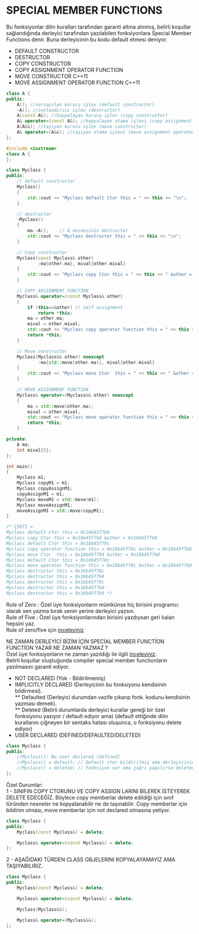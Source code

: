 # SPECIAL MEMBER FUNCTIONS
Bu fonksiyonlar dilin kuralları tarafından garanti altına alınmış, belirli koşullar sağlandığında derleyici tarafından yazılabilen fonksiyonlara
Special Member Functions denir. Buna derleyicinin bu kodu default etmesi deniyor.   
* DEFAULT CONSTRUCTOR   
* DESTRUCTOR   
* COPY CONSTRUCTOR 
* COPY ASSIGNMENT OPERATOR FUNCTION  
* MOVE CONSTRUCTOR C++11
* MOVE ASSIGNMENT OPERATOR FUNCTION C++11 
```cpp
class A {
public:
    A(); //varsayılan kurucu işlev (default constructor)
    ~A(); //sonlandırıcı işlev (destructor)
    A(const A&); //kopyalayan kurucu işlev (copy constructor)
    A& operator=(const A&); //kopyalayan atama işlevi (copy assignment operator function)
    A(A&&); //taşıyan kurucu işlev (move constructor)
    A& operator=(A&&); //taşıyan atama işlevi (move assignment operator function)
};
```
```cpp
#include <iostream>
class A {
};

class Myclass {
public:
    // default constructor
    Myclass()
    {
        std::cout << "Myclass default Ctor this = " << this << "\n";
    }

    // destructor
    ~Myclass()
    {
        ma.~A();	// A nesnesinin destructor
        std::cout << "Myclass destructor this = " << this << "\n";
    }

    // Copy constructor
    Myclass(const Myclass& other)
            :ma{other.ma}, mival{other.mival}
    {
        std::cout << "Myclass copy Ctor this = " << this << " &other = " << &other << "\n";
    }

    // COPY ASSIGNMENT FUNCTION
    Myclass& operator=(const Myclass& other)
    {
        if (this==&other) // self assignment
            return *this;
        ma = other.ma;
        mival = other.mival;
        std::cout << "Myclass copy operator function this = " << this << " &other = " << &other << "\n";
        return *this;
    }

    // Move constructor
    Myclass(Myclass&& other) noexcept
            :ma{std::move(other.ma)}, mival{other.mival}
    {
        std::cout << "Myclass move Ctor  this = " << this << " &other = " << &other << "\n";
    }

    // MOVE ASSIGNMENT FUNCTION
    Myclass& operator=(Myclass&& other) noexcept
    {
        ma = std::move(other.ma);
        mival = other.mival;
        std::cout << "Myclass move operator function this = " << this << " &other = " << &other << "\n";
        return *this;
    }

private:
    A ma;
    int mival{5};
};

int main()
{
    Myclass m1;
    Myclass copyM1 = m1;
    Myclass copyAssignM1;
    copyAssignM1 = m1;
    Myclass moveM1 = std::move(m1);
    Myclass moveAssignM1;
    moveAssignM1 = std::move(copyM1);
}

/* ÇIKTI =
Myclass default Ctor this = 0x16b45f7b8
Myclass copy Ctor this = 0x16b45f7b0 &other = 0x16b45f7b8
Myclass default Ctor this = 0x16b45f79c
Myclass copy operator function this = 0x16b45f79c &other = 0x16b45f7b8
Myclass move Ctor  this = 0x16b45f794 &other = 0x16b45f7b8
Myclass default Ctor this = 0x16b45f78c
Myclass move operator function this = 0x16b45f78c &other = 0x16b45f7b0
Myclass destructor this = 0x16b45f78c
Myclass destructor this = 0x16b45f794
Myclass destructor this = 0x16b45f79c
Myclass destructor this = 0x16b45f7b0
Myclass destructor this = 0x16b45f7b8 */
```

Rule of Zero : Özel üye fonksiyonların mümkünse hiç birisini programcı olarak sen yazma bırak senin yerine derleyici yazsın.  
Rule of Five : Özel üye fonksiyonlarından birisini yazdıysan geri kalan hepsini yaz.  
Rule of zero/five için [inceleyiniz](https://www.modernescpp.com/index.php/rule-of-zero-or-six) 

NE ZAMAN DERLEYİCİ BİZİM İÇİN SPECİAL MEMBER FUNCTİON FUNCTİON YAZAR NE ZAMAN YAZMAZ ?  
Özel üye fonksiyonların ne zaman yazıldığı ile ilgili [inceleyiniz](http://plepa.com/2017/03/15/siniflarin-ozel-islevlerinin-derleyici-tarafindan-yazilmasi/).  
Belirli koşullar oluştuğunda compiler special member functionların yazılmasını garanti ediyor.  
* NOT DECLARED (Yok - Bildirilmemiş)  
* IMPLICITLY DECLARED (Derleyicinin bu fonksiyonu kendisinin bildirmesi).  
** Defaulted (Derleyici durumdan vazife çıkarıp fonk. kodunu kendisinin yazması demek).   
** Deleted (Belirli durumlarda derleyici kurallar gereği bir özel fonksiyonu yazıyor / default ediyor ama)
		  (default ettiğinde dilin kurallarını çiğneyen bir sentaks hatası oluşunca, o fonksiyonu delete ediyor)   
* USER DECLARED (DEFINED/DEFAULTED/DELETED)
```cpp
class Myclass {
public:
    //Myclass(); Bu user declared (defined)
    //Myclass() = default; // Default ctor bildirilmiş ama derleyicinin default etmesi istenmiş. Yani kodunu derleyici yazacak.
    //Myclass() = deleted; // Fonksiyon var ama çağrı yapılırsa deleted edildiği için SENTAKS HATASI.
};
```

Özel Durumlar:  
1 - SINIFIN COPY CTORUNU VE COPY ASSIGN LARINI BİLEREK İSTEYEREK DELETE EDECEĞİZ. Böylece copy memberlar delete edildiği için sınıf türünden nesneler ne kopyalanabilir ne de taşınabilir. Copy memberlar için bildirim olması, move memberlar için not declared olmasına yetiyor.
```cpp
class Myclass {
public:
    Myclass(const Myclass&) = delete;

    Myclass& operator=(const Myclass&) = delete;
};
```
2 - AŞAĞIDAKI TÜRDEN CLASS OBJELERINI KOPYALAYAMAYIZ AMA TAŞIYABILIRIZ.
```cpp
class Myclass {
public:
    Myclass(const Myclass&) = delete;

    Myclass& operator=(const Myclass&) = delete;

    Myclass(Myclass&&);

    Myclass& operator=(Myclass&&);
};
```

